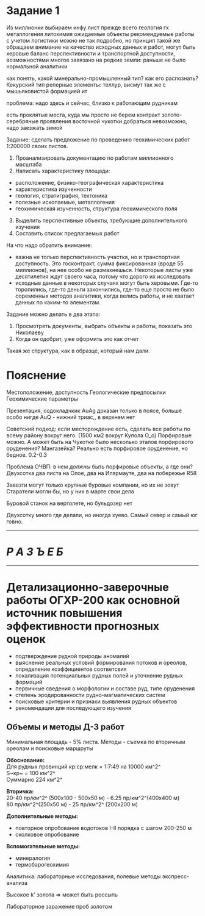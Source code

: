 # Задание 1

Из миллионки выбираем инфу
лист 
прежде всего геология
гх
металлогения
литохимия
ожидаемые объекты
рекомендуемые работы с учетом логистики
можно не так подробно, но принцип такой же
обращаем внимание на качество исходных данных и работ, могут быть херовые
баланс перспективности и транспортной доступности, возможностями
многое завязано на редкие земли: раньше не было нормальной аналитики

как понять, какой минерально-промышленный тип? как его распознать? Кекурский тип
реперные элементы: теллур, висмут
так же с мышьяковистой формацией ит

проблема: надо здесь и сейчас, близко к работающим рудникам

есть проклятые места, куда мы просто не берем контракт
золото-серебряные проявления восточной чукотки
добраться невозможно, надо заезжать зимой

Задание: сделать предложение по проведению геохимических работ 1:200000 своих листов.

1. Проанализировать документацию по работам миллионного масштаба
2. Написать характеристику площади:
- расположение, физико-географическая характеристика
- характеристика изученности
- геология, стратиграфия, тектоника
- полезные ископаемые, металлогения
- геохимическая изученность, структура геохимического поля
3. Выделить перспективные объекты, требующие дополнительного изучения
4. Составить список предлагаемых работ 

На что надо обратить внимание:
- важна не только перспективность участка, но и транспортная доступность. Это госконтракт, сумма фиксированная (вроде 55 миллионов), на нее
особо не размахнешься. Некоторые листы уже десятилетия ждут своего часа, потому что дорого их исследовать
- исходные данные в некоторых случаях могут быть херовыми. Где-то торопились, где-то деньги закончились, где-то еще просто не было соременных
методов аналитики, когда велись работы, и не хватает данных по каким-то элементам.

Задание можно делать в два этапа:
1. Просмотреть документы, выбрать объекты и работы, показать это Николаеву
2. Когда он одобрит, уже оформить это как отчет

Такая же структура, как в образце, который нам дали.

# Пояснение
Местоположение, доступность
Геологические предпосылки
Геохимические параметры

Презентация, содокладчкик
AuAg доказан только в поясе, больше особо нигде
AuQ - нижний триас,, в верхнем нет

Советский подход: если месторождение есть, сделать все работы по всему району вокруг него. (1500 км2 вокруг Купола О_о)
Порфировые можно. А может быть на Чукотке было несколько этапов порфирового оруденения?
Мангазейка? Реально есть порфировое оруденение, но бедное. 0.2-0.3

Проблема ОЧВП: в нем _должны_ быть порфировые объекты, а где они?
Двухсотка два листа на Олое, два на Илярмауте, два на побережье R58

Завезти могут только крупные буровые компании, но их не зовут
Старатели могли бы, но у них в марте свои дела

Буровой станок на вертолете, но бульдозер нет

Двухсотку много где делали, но иногда хуево. Самый север и самый юг говно.
***
# ***Р А З Ъ Е Б***
***

# Детализационно-заверочные работы ОГХР-200 как основной источник повышения эффективности прогнозных оценок
- подтверждение рудной природы аномалий
- выяснение реальных условий формирования потоков и ореолов, определение коэффициентов соответсвия
- локализация потенциальных рудных полей и уточнение рудных формаций
- первичные сведения о морфологии и составе руд, типе оруденения
- степень эродированности рудно-магматических систем
- поисковые критерии и признаки выявления рудных объектов
- рекомендации для последующего изучения

## Объемы и методы Д-З работ
Минимальная площадь - 5% листа. Методы - съемка по вторичным ореолам и поисковые маршруты

**Обоснование:**  
Для рудных провинций кр:ср:мелк = 1:7:49 на 10000 км^2^  
S~кр~ = 100 км^2^  
Суммарно 224 км^2^

**Вторичка:**  
20-40 пр/км^2^ (500х100 - 500х50 м) - 6.25 пр/км^2^(400х400 м)  
80 пр/км^2^(250х50 м) - 25 пр/км^2^ (200х200 м)

**Дополнительные методы:**  
- повторное опробование водотоков I-II порядка с шагом 200-250 м
- сколковое опробование

**Вспомогательные методы:**
- минералогия
- термобарогеохимия

Аналитика: лабораторные исследования, полевые методы экспресс-анализа

Высокое k' золота => может быть россыпь

Лабораторное заражение проб золотом
